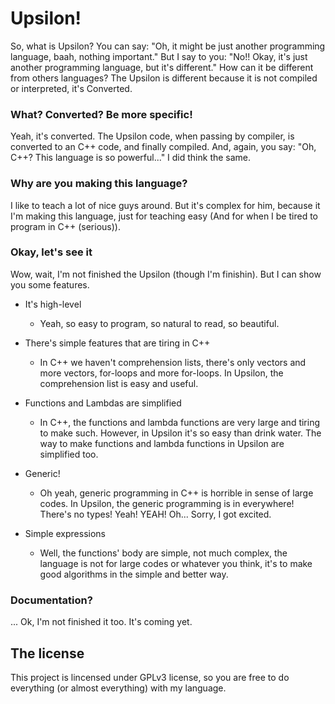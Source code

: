 Upsilon!
=
So, what is Upsilon? You can say: "Oh, it might be just another programming language, baah, nothing important." But I say to you: "No!! Okay, it's just another programming language, but it's different." How can it be different from others languages? The Upsilon is different because it is not compiled or interpreted, it's Converted.

### What? Converted? Be more specific!
Yeah, it's converted. The Upsilon code, when passing by compiler, is converted to an C++ code, and finally compiled. And, again, you say: "Oh, C++? This language is so powerful..." I did think the same.

### Why are you making this language?
I like to teach a lot of nice guys around. But it's complex for him, because it I'm making this language, just for teaching easy (And for when I be tired to program in C++ (serious)).

### Okay, let's see it
Wow, wait, I'm not finished the Upsilon (though I'm finishin). But I can show you some features.

- It's high-level
  + Yeah, so easy to program, so natural to read, so beautiful.

- There's simple features that are tiring in C++
  + In C++ we haven't comprehension lists, there's only vectors and more vectors, for-loops and more for-loops. In Upsilon, the comprehension list is easy and useful.

- Functions and Lambdas are simplified
  + In C++, the functions and lambda functions are very large and tiring to make such. However, in Upsilon it's so easy than drink water. The way to make functions and lambda functions in Upsilon are simplified too.

- Generic!
  + Oh yeah, generic programming in C++ is horrible in sense of large codes. In Upsilon, the generic programming is in everywhere! There's no types! Yeah! YEAH! Oh... Sorry, I got excited.

- Simple expressions
  + Well, the functions' body are simple, not much complex, the language is not for large codes or whatever you think, it's to make good algorithms in the simple and better way.

### Documentation?
... Ok, I'm not finished it too. It's coming yet.

## The license
This project is lincensed under GPLv3 license, so you are free to do everything (or almost everything) with my language.
